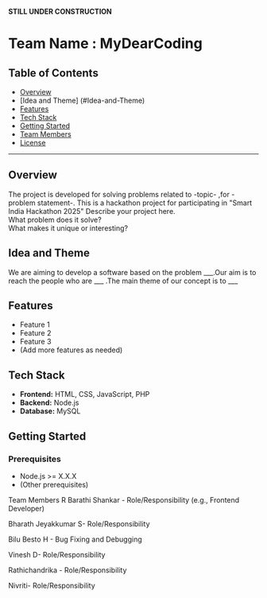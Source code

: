 **STILL UNDER CONSTRUCTION**
# Team Name : MyDearCoding

## Table of Contents

- [Overview](#overview)
- [Idea and Theme] (#Idea-and-Theme)
- [Features](#features)
- [Tech Stack](#tech-stack)
- [Getting Started](#getting-started)
- [Team Members](#team-members)
- [License](#license)

---

## Overview

The project is developed for solving problems related to -topic- ,for -problem statement-. This is a hackathon project for participating in "Smart India Hackathon 2025"
Describe your project here.  
What problem does it solve?  
What makes it unique or interesting?

## Idea and Theme

We are aiming to develop a software based on the problem ___.Our aim is to reach the people who are ___ .The main theme of our concept is to ___

## Features

- Feature 1  
- Feature 2  
- Feature 3  
- (Add more features as needed)

## Tech Stack

- **Frontend:** HTML, CSS, JavaScript, PHP  
- **Backend:** Node.js  
- **Database:** MySQL

## Getting Started

### Prerequisites

- Node.js >= X.X.X  
- (Other prerequisites)

Team Members
R Barathi Shankar - Role/Responsibility (e.g., Frontend Developer)

Bharath Jeyakkumar S- Role/Responsibility

Bilu Besto H - Bug Fixing and Debugging

Vinesh D- Role/Responsibility

Rathichandrika - Role/Responsibility

Nivriti- Role/Responsibility
